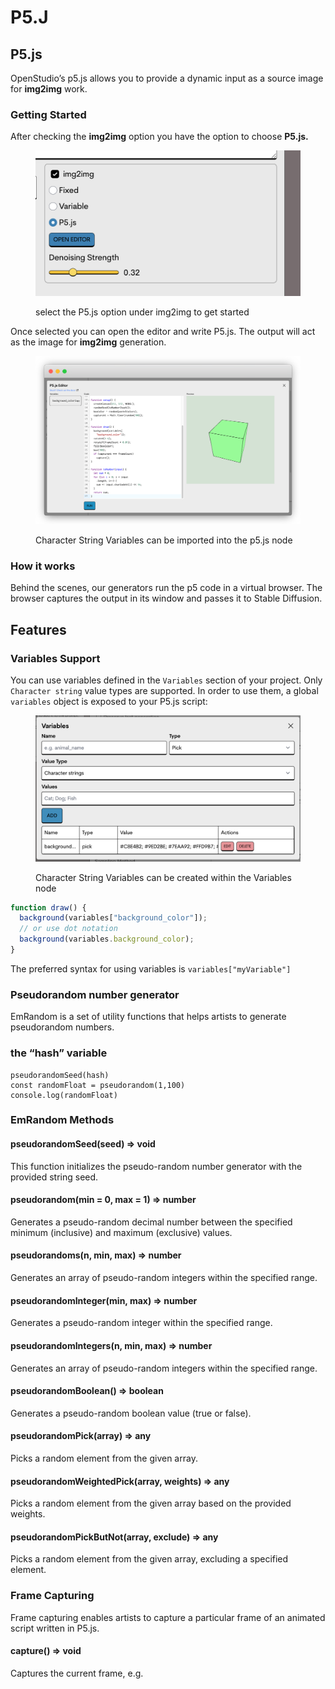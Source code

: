# P5.J

## P5.js

OpenStudio’s p5.js allows you to provide a dynamic input as a source image for **img2img** work.

### Getting Started

After checking the **img2img** option you have the option to choose **P5.js.**

<figure><img src="../.gitbook/assets/Screenshot 2023-08-05 at 19.34.14 (1).png" alt=""><figcaption><p>select the P5.js option under img2img to get started</p></figcaption></figure>



Once selected you can open the editor and write P5.js. The output will act as the image for **img2img** generation.

<figure><img src="../.gitbook/assets/frame_generic_light.png" alt=""><figcaption><p>Character String Variables can be imported into the p5.js node</p></figcaption></figure>

### How it works

Behind the scenes, our generators run the p5 code in a virtual browser. The browser captures the output in its window and passes it to Stable Diffusion.

## Features

### Variables Support

You can use variables defined in the `Variables` section of your project. Only `Character string` value types are supported. In order to use them, a global `variables` object is exposed to your P5.js script:

<figure><img src="../.gitbook/assets/Untitled222.png" alt=""><figcaption><p>Character String Variables can be created within the Variables node</p></figcaption></figure>

```jsx
function draw() {
  background(variables["background_color"]);
  // or use dot notation
  background(variables.background_color);
}
```

The preferred syntax for using variables is `variables["myVariable"]`

### Pseudorandom number generator

EmRandom is a set of utility functions that helps artists to generate pseudorandom numbers.

### the “hash” variable

```
pseudorandomSeed(hash)
const randomFloat = pseudorandom(1,100)
console.log(randomFloat)
```

### EmRandom Methods

#### **pseudorandomSeed(seed) ⇒ void**

This function initializes the pseudo-random number generator with the provided string seed.

#### **pseudorandom(min = 0, max = 1) ⇒ number**

Generates a pseudo-random decimal number between the specified minimum (inclusive) and maximum (exclusive) values.

#### **pseudorandoms(n, min, max) ⇒ number**

Generates an array of pseudo-random integers within the specified range.

#### p**seudorandomInteger(min, max) ⇒ number**

Generates a pseudo-random integer within the specified range.

#### **pseudorandomIntegers(n, min, max) ⇒ number**

Generates an array of pseudo-random integers within the specified range.

#### **pseudorandomBoolean() ⇒ boolean**

Generates a pseudo-random boolean value (true or false).

#### **pseudorandomPick(array) ⇒ any**

Picks a random element from the given array.

#### **pseudorandomWeightedPick(array, weights) ⇒ any**

Picks a random element from the given array based on the provided weights.

#### **pseudorandomPickButNot(array, exclude) ⇒ any**

Picks a random element from the given array, excluding a specified element.

### Frame Capturing

Frame capturing enables artists to capture a particular frame of an animated script written in P5.js.

#### capture() ⇒ void

Captures the current frame, e.g.
